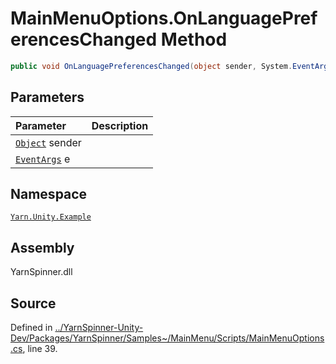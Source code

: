 # MainMenuOptions.OnLanguagePreferencesChanged Method


```csharp
public void OnLanguagePreferencesChanged(object sender, System.EventArgs e)
```

## Parameters
|Parameter|Description|
|:---|:---|
|[`Object`](https://docs.microsoft.com/dotnet/api/System.Object) sender||
|[`EventArgs`](https://docs.microsoft.com/dotnet/api/System.EventArgs) e||


## Namespace
[`Yarn.Unity.Example`](/api/csharp/yarn.unity.example/README.md)

## Assembly
YarnSpinner.dll

## Source
Defined in [../YarnSpinner-Unity-Dev/Packages/YarnSpinner/Samples~/MainMenu/Scripts/MainMenuOptions.cs](https://github.com/YarnSpinnerTool/YarnSpinner-Unity//blob/develop/Samples~/MainMenu/Scripts/MainMenuOptions.cs#L39), line 39.
